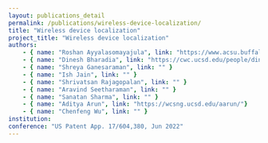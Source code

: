 ```yaml
---
layout: publications_detail
permalink: /publications/wireless-device-localization/
title: "Wireless device localization"
project_title: "Wireless device localization"
authors:
    - { name: "Roshan Ayyalasomayajula", link: "https://www.acsu.buffalo.edu/~roshana/"}
    - { name: "Dinesh Bharadia", link: "https://cwc.ucsd.edu/people/dinesh-bharadia" }
    - { name: "Shreya Ganesaraman", link: "" }
    - { name: "Ish Jain", link: "" }
    - { name: "Shrivatsan Rajagopalan", link: "" }
    - { name: "Aravind Seetharaman", link: "" }
    - { name: "Sanatan Sharma", link: "" }
    - { name: "Aditya Arun", link: "https://wcsng.ucsd.edu/aarun/"}
    - { name: "Chenfeng Wu", link: "" }
institution: 
conference: "US Patent App. 17/604,380, Jun 2022"
---
```



